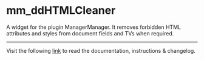 # mm_ddHTMLCleaner

A widget for the plugin ManagerManager. It removes forbidden HTML attributes and styles from document fields and TVs when required.
___
Visit the following [link](http://code.divandesign.biz/modx/mm_ddhtmlcleaner) to read the documentation, instructions & changelog.